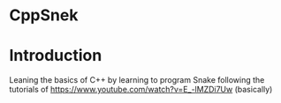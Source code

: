 # CppSnek

# Introduction
Leaning the basics of C++ by learning to program Snake following the tutorials of https://www.youtube.com/watch?v=E_-lMZDi7Uw (basically)
